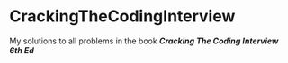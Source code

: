 # CrackingTheCodingInterview
My solutions to all problems in the book _**Cracking The Coding Interview 6th Ed**_
